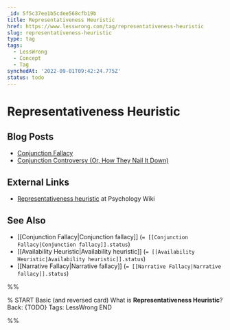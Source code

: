 ```yaml
---
_id: 5f5c37ee1b5cdee568cfb19b
title: Representativeness Heuristic
href: https://www.lesswrong.com/tag/representativeness-heuristic
slug: representativeness-heuristic
type: tag
tags:
  - LessWrong
  - Concept
  - Tag
synchedAt: '2022-09-01T09:42:24.775Z'
status: todo
---
```


# Representativeness Heuristic

## Blog Posts

- [Conjunction Fallacy](http://lesswrong.com/lw/ji/conjunction_fallacy/)
- [Conjunction Controversy (Or, How They Nail It Down)](http://lesswrong.com/lw/jj/conjunction_controversy_or_how_they_nail_it_down/)

## External Links

- [Representativeness heuristic](http://psychology.wikia.com/wiki/Representativeness_heuristic) at Psychology Wiki

## See Also

- [[Conjunction Fallacy|Conjunction fallacy]] (`= [[Conjunction Fallacy|Conjunction fallacy]].status`)
- [[Availability Heuristic|Availability heuristic]] (`= [[Availability Heuristic|Availability heuristic]].status`)
- [[Narrative Fallacy|Narrative fallacy]] (`= [[Narrative Fallacy|Narrative fallacy]].status`)


%%

% START
Basic (and reversed card)
What is **Representativeness Heuristic**?
Back: {TODO}
Tags: LessWrong
END

%%
	

